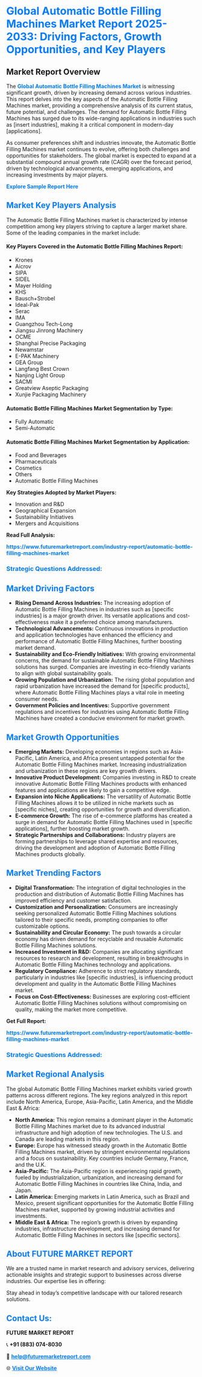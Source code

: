 <h1 style="color: #007BFF;">Global Automatic Bottle Filling Machines Market Report 2025-2033: Driving Factors, Growth Opportunities, and Key Players</h1>

<section id="overview">
<h2>Market Report Overview</h2>
<p>The <a href="https://www.futuremarketreport.com/industry-report/automatic-bottle-filling-machines-market" style="color: #007BFF; text-decoration: none;"><strong>Global Automatic Bottle Filling Machines Market</strong></a> is witnessing significant growth, driven by increasing demand across various industries. This report delves into the key aspects of the Automatic Bottle Filling Machines market, providing a comprehensive analysis of its current status, future potential, and challenges. The demand for Automatic Bottle Filling Machines has surged due to its wide-ranging applications in industries such as [insert industries], making it a critical component in modern-day [applications].</p>
<p>As consumer preferences shift and industries innovate, the Automatic Bottle Filling Machines market continues to evolve, offering both challenges and opportunities for stakeholders. The global market is expected to expand at a substantial compound annual growth rate (CAGR) over the forecast period, driven by technological advancements, emerging applications, and increasing investments by major players.</p>
</section>

<section id="overview">
<p><a href="https://www.futuremarketreport.com/request-sample/reportId=110811" style="color: #007BFF; text-decoration: none;"><strong>Explore Sample Report Here</strong></a></p>
</section>

<section id="key-players">
<h2 style="color: #007BFF;">Market Key Players Analysis</h2>
<p>The Automatic Bottle Filling Machines market is characterized by intense competition among key players striving to capture a larger market share. Some of the leading companies in the market include:</p>
<h4>Key Players Covered in the Automatic Bottle Filling Machines Report:</h4>
<ul><li>Krones</li><li>Aicrov</li><li>SIPA</li><li>SIDEL</li><li>Mayer Holding</li><li>KHS</li><li>Bausch+Strobel</li><li>Ideal-Pak</li><li>Serac</li><li>IMA</li><li>Guangzhou Tech-Long</li><li>Jiangsu Jinrong Machinery</li><li>OCME</li><li>Shanghai Precise Packaging</li><li>Newamstar</li><li>E-PAK Machinery</li><li>GEA Group</li><li>Langfang Best Crown</li><li>Nanjing Light Group</li><li>SACMI</li><li>Greatview Aseptic Packaging</li><li>Xunjie Packaging Machinery</li></ul>
<h4>Automatic Bottle Filling Machines Market Segmentation by Type:</h4>
<ul><li>Fully Automatic</li><li>Semi-Automatic</li></ul>

<h4>Automatic Bottle Filling Machines Market Segmentation by Application:</h4>
<ul><li>Food and Beverages</li><li>Pharmaceuticals</li><li>Cosmetics</li><li>Others</li><li>Automatic Bottle Filling Machines</li></ul>
<p><strong>Key Strategies Adopted by Market Players:</strong></p>
<ul>
<li>Innovation and R&D</li>
<li>Geographical Expansion</li>
<li>Sustainability Initiatives</li>
<li>Mergers and Acquisitions</li>
</ul>
</section>

<section>
<p><strong>Read Full Analysis: </strong></p><a href="https://www.futuremarketreport.com/industry-report/automatic-bottle-filling-machines-market" style="color: #007BFF; text-decoration: none;"><strong>https://www.futuremarketreport.com/industry-report/automatic-bottle-filling-machines-market</strong></a>
<h3 style="color: #007BFF;">Strategic Questions Addressed:</h3>
</section>

<section id="driving-factors">
<h2 style="color: #007BFF;">Market Driving Factors</h2>
<ul>
<li><strong>Rising Demand Across Industries:</strong> The increasing adoption of Automatic Bottle Filling Machines in industries such as [specific industries] is a major growth driver. Its versatile applications and cost-effectiveness make it a preferred choice among manufacturers.</li>
<li><strong>Technological Advancements:</strong> Continuous innovations in production and application technologies have enhanced the efficiency and performance of Automatic Bottle Filling Machines, further boosting market demand.</li>
<li><strong>Sustainability and Eco-Friendly Initiatives:</strong> With growing environmental concerns, the demand for sustainable Automatic Bottle Filling Machines solutions has surged. Companies are investing in eco-friendly variants to align with global sustainability goals.</li>
<li><strong>Growing Population and Urbanization:</strong> The rising global population and rapid urbanization have increased the demand for [specific products], where Automatic Bottle Filling Machines plays a vital role in meeting consumer needs.</li>
<li><strong>Government Policies and Incentives:</strong> Supportive government regulations and incentives for industries using Automatic Bottle Filling Machines have created a conducive environment for market growth.</li>
</ul>
</section>

<section id="growth-opportunities">
<h2 style="color: #007BFF;">Market Growth Opportunities</h2>
<ul>
<li><strong>Emerging Markets:</strong> Developing economies in regions such as Asia-Pacific, Latin America, and Africa present untapped potential for the Automatic Bottle Filling Machines market. Increasing industrialization and urbanization in these regions are key growth drivers.</li>
<li><strong>Innovative Product Development:</strong> Companies investing in R&D to create innovative Automatic Bottle Filling Machines products with enhanced features and applications are likely to gain a competitive edge.</li>
<li><strong>Expansion into Niche Applications:</strong> The versatility of Automatic Bottle Filling Machines allows it to be utilized in niche markets such as [specific niches], creating opportunities for growth and diversification.</li>
<li><strong>E-commerce Growth:</strong> The rise of e-commerce platforms has created a surge in demand for Automatic Bottle Filling Machines used in [specific applications], further boosting market growth.</li>
<li><strong>Strategic Partnerships and Collaborations:</strong> Industry players are forming partnerships to leverage shared expertise and resources, driving the development and adoption of Automatic Bottle Filling Machines products globally.</li>
</ul>
</section>

<section id="trending-factors">
<h2 style="color: #007BFF;">Market Trending Factors</h2>
<ul>
<li><strong>Digital Transformation:</strong> The integration of digital technologies in the production and distribution of Automatic Bottle Filling Machines has improved efficiency and customer satisfaction.</li>
<li><strong>Customization and Personalization:</strong> Consumers are increasingly seeking personalized Automatic Bottle Filling Machines solutions tailored to their specific needs, prompting companies to offer customizable options.</li>
<li><strong>Sustainability and Circular Economy:</strong> The push towards a circular economy has driven demand for recyclable and reusable Automatic Bottle Filling Machines solutions.</li>
<li><strong>Increased Investment in R&D:</strong> Companies are allocating significant resources to research and development, resulting in breakthroughs in Automatic Bottle Filling Machines technology and applications.</li>
<li><strong>Regulatory Compliance:</strong> Adherence to strict regulatory standards, particularly in industries like [specific industries], is influencing product development and quality in the Automatic Bottle Filling Machines market.</li>
<li><strong>Focus on Cost-Effectiveness:</strong> Businesses are exploring cost-efficient Automatic Bottle Filling Machines solutions without compromising on quality, making the market more competitive.</li>
</ul>
</section>

<section>
<p><strong>Get Full Report: </strong></p><a href="https://www.futuremarketreport.com/industry-report/automatic-bottle-filling-machines-market" style="color: #007BFF; text-decoration: none;"><strong>https://www.futuremarketreport.com/industry-report/automatic-bottle-filling-machines-market</strong></a>
<h3 style="color: #007BFF;">Strategic Questions Addressed:</h3>
</section>


<section id="regional-analysis">
<h2 style="color: #007BFF;">Market Regional Analysis</h2>
<p>The global Automatic Bottle Filling Machines market exhibits varied growth patterns across different regions. The key regions analyzed in this report include North America, Europe, Asia-Pacific, Latin America, and the Middle East & Africa:</p>
<ul>
<li><strong>North America:</strong> This region remains a dominant player in the Automatic Bottle Filling Machines market due to its advanced industrial infrastructure and high adoption of new technologies. The U.S. and Canada are leading markets in this region.</li>
<li><strong>Europe:</strong> Europe has witnessed steady growth in the Automatic Bottle Filling Machines market, driven by stringent environmental regulations and a focus on sustainability. Key countries include Germany, France, and the U.K.</li>
<li><strong>Asia-Pacific:</strong> The Asia-Pacific region is experiencing rapid growth, fueled by industrialization, urbanization, and increasing demand for Automatic Bottle Filling Machines in countries like China, India, and Japan.</li>
<li><strong>Latin America:</strong> Emerging markets in Latin America, such as Brazil and Mexico, present significant opportunities for the Automatic Bottle Filling Machines market, supported by growing industrial activities and investments.</li>
<li><strong>Middle East & Africa:</strong> The region’s growth is driven by expanding industries, infrastructure development, and increasing demand for Automatic Bottle Filling Machines in sectors like [specific sectors].</li>
</ul>
</section>

<footer>
<h2 style="color: #007BFF;">About FUTURE MARKET REPORT</h2>
<p>We are a trusted name in market research and advisory services, delivering actionable insights and strategic support to businesses across diverse industries. Our expertise lies in offering:</p>

<p>Stay ahead in today’s competitive landscape with our tailored research solutions.</p>

<h2 style="color: #007BFF;">Contact Us:</h2>
<p><strong>FUTURE MARKET REPORT</strong></p>
<p>📞 <strong>+91 (883) 074-8030</strong></p>
<p>📧 <strong><a href="mailto:help@futuremarketreport.com" style="color: #007BFF;">help@futuremarketreport.com</a></strong></p>
<p>🌐 <strong><a href="https://www.futuremarketreport.com/" style="color: #007BFF;">Visit Our Website</a></strong></p>
</footer>